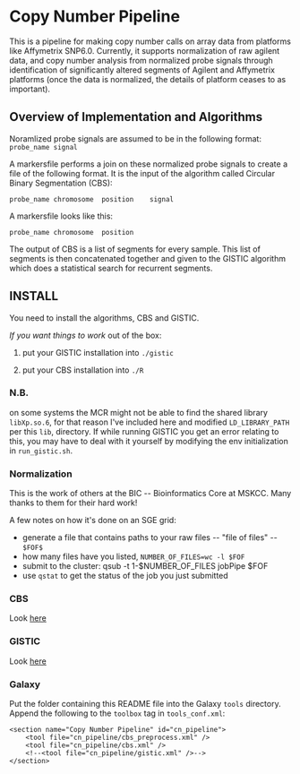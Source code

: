 Copy Number Pipeline
====================

This is a pipeline for making copy number calls on array data from platforms
like Affymetrix SNP6.0.  Currently, it supports normalization of raw agilent
data, and copy number analysis from normalized probe signals through
identification of significantly altered segments of Agilent and Affymetrix
platforms (once the data is normalized, the details of platform ceases to as
important).

## Overview of Implementation and Algorithms

Noramlized probe signals are assumed to be in the following format:
`probe_name	signal`

A markersfile performs a join on these normalized probe signals to create a
file of the following format.  It is the input of the algorithm called Circular
Binary Segmentation (CBS):

`probe_name	chromosome	position	signal`

A markersfile looks like this:

`probe_name	chromosome	position`

The output of CBS is a list of segments for every sample.  This list of
segments is then concatenated together and given to the GISTIC algorithm which
does a statistical search for recurrent segments.

## INSTALL

You need to install the algorithms, CBS and GISTIC.

*If you want things to work* out of the box:

1. put your GISTIC installation into `./gistic`

2. put your CBS installation into `./R`

### N.B.

on some systems the MCR might not be able to find the shared library
`libXp.so.6`, for that reason I've included here and modified `LD_LIBRARY_PATH`
per this `lib`, directory.  If while running GISTIC you get an error relating
to this, you may have to deal with it yourself by modifying the env
initialization in `run_gistic.sh`.

### Normalization

This is the work of others at the BIC -- Bioinformatics Core at MSKCC.  Many
thanks to them for their hard work!

A few notes on how it's done on an SGE grid:

* generate a file that contains paths to your raw files -- "file of files" -- `$FOF$`
* how many files have you listed, `NUMBER_OF_FILES=wc -l $FOF`
* submit to the cluster:
    qsub -t 1-$NUMBER_OF_FILES jobPipe $FOF
* use `qstat` to get the status of the job you just submitted

### CBS

Look [here](http://www.bioconductor.org/packages/2.11/bioc/html/DNAcopy.html)

### GISTIC

Look [here](http://www.broadinstitute.org/cgi-bin/cancer/publications/pub_paper.cgi?mode=view&paper_id=216&p=t)

### Galaxy

Put the folder containing this README file into the Galaxy `tools` directory.
Append the following to the `toolbox` tag in `tools_conf.xml`:

    <section name="Copy Number Pipeline" id="cn_pipeline">
        <tool file="cn_pipeline/cbs_preprocess.xml" />
        <tool file="cn_pipeline/cbs.xml" />
        <!--<tool file="cn_pipeline/gistic.xml" />-->
    </section>
